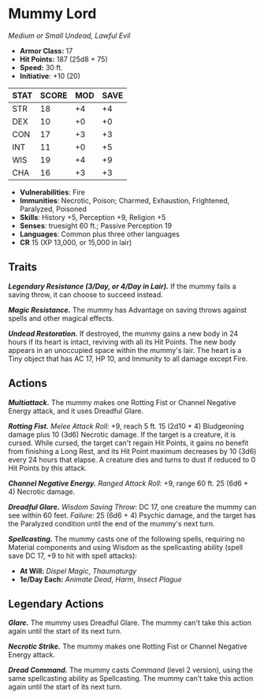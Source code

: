 # Mummy Lord

*Medium or Small Undead, Lawful Evil*

- **Armor Class:** 17
- **Hit Points:** 187 (25d8 + 75)
- **Speed:** 30 ft.
- **Initiative**: +10 (20)

|STAT|SCORE|MOD|SAVE|
| --- | --- | --- | ---- |
| STR | 18 | +4 | +4 |
| DEX | 10 | +0 | +0 |
| CON | 17 | +3 | +3 |
| INT | 11 | +0 | +5 |
| WIS | 19 | +4 | +9 |
| CHA | 16 | +3 | +3 |

- **Vulnerabilities**: Fire
- **Immunities**: Necrotic, Poison; Charmed, Exhaustion, Frightened, Paralyzed, Poisoned
- **Skills**: History +5, Perception +9, Religion +5
- **Senses**: truesight 60 ft.; Passive Perception 19
- **Languages**: Common plus three other languages
- **CR** 15 (XP 13,000, or 15,000 in lair)

## Traits

***Legendary Resistance (3/Day, or 4/Day in Lair).*** If the mummy fails a saving throw, it can choose to succeed instead.

***Magic Resistance.*** The mummy has Advantage on saving throws against spells and other magical effects.

***Undead Restoration.*** If destroyed, the mummy gains a new body in 24 hours if its heart is intact, reviving with all its Hit Points. The new body appears in an unoccupied space within the mummy's lair. The heart is a Tiny object that has AC 17, HP 10, and Immunity to all damage except Fire.


## Actions

***Multiattack.*** The mummy makes one Rotting Fist or Channel Negative Energy attack, and it uses Dreadful Glare.

***Rotting Fist.*** *Melee Attack Roll:* +9, reach 5 ft. 15 (2d10 + 4) Bludgeoning damage plus 10 (3d6) Necrotic damage. If the target is a creature, it is cursed. While cursed, the target can't regain Hit Points, it gains no benefit from finishing a Long Rest, and its Hit Point maximum decreases by 10 (3d6) every 24 hours that elapse. A creature dies and turns to dust if reduced to 0 Hit Points by this attack.

***Channel Negative Energy.*** *Ranged Attack Roll:* +9, range 60 ft. 25 (6d6 + 4) Necrotic damage.

***Dreadful Glare.*** *Wisdom Saving Throw*: DC 17, one creature the mummy can see within 60 feet. *Failure:*  25 (6d6 + 4) Psychic damage, and the target has the Paralyzed condition until the end of the mummy's next turn.

***Spellcasting.*** The mummy casts one of the following spells, requiring no Material components and using Wisdom as the spellcasting ability (spell save DC 17, +9 to hit with spell attacks):

- **At Will:** *Dispel Magic*, *Thaumaturgy*
- **1e/Day Each:** *Animate Dead*, *Harm*, *Insect Plague*

## Legendary Actions

***Glare.*** The mummy uses Dreadful Glare. The mummy can't take this action again until the start of its next turn.

***Necrotic Strike.*** The mummy makes one Rotting Fist or Channel Negative Energy attack.

***Dread Command.*** The mummy casts *Command* (level 2 version), using the same spellcasting ability as Spellcasting. The mummy can't take this action again until the start of its next turn.
